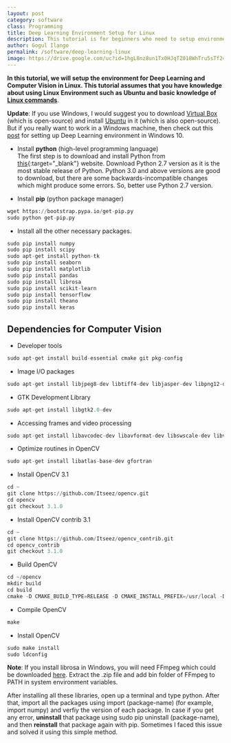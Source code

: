```yaml
---
layout: post
category: software
class: Programming
title: Deep Learning Environment Setup for Linux
description: This tutorial is for beginners who need to setup environment for Deep Learning and Computer Vision in Linux.
author: Gogul Ilango
permalink: /software/deep-learning-linux
image: https://drive.google.com/uc?id=1hgL8nz8un1Tx0HJqTZ018WhTru5sTf24
---
```


<b>In this tutorial, we will setup the environment for Deep Learning and Computer Vision in Linux. This tutorial assumes that you have knowledge about using Linux Environment such as Ubuntu and basic knowledge of <a href="https://gogul09.github.io/hardware/linux-helpers" target="_blank">Linux commands</a></b>.

<div class="note">
<p>
<b>Update</b>: If you use Windows, I would suggest you to download <a href="https://www.virtualbox.org/">Virtual Box</a> (which is open-source) and install <a href="http://releases.ubuntu.com/14.04/">Ubuntu</a> in it (which is also open-source). But if you really want to work in a Windows machine, then check out this <a href="https://gogul09.github.io/software/deep-learning-windows" target="_blank">post</a> for setting up Deep Learning environment in Windows 10.
</p>
</div>

* Install **python** (high-level programming language) <br>
The first step is to download and install Python from [this](https://www.python.org/downloads/){:target="_blank"} website. Download Python 2.7 version as it is the most stable release of Python. Python 3.0 and above versions are good to download, but there are some backwards-incompatible changes which might produce some errors. So, better use Python 2.7 version.

* Install **pip** (python package manager) <br>

```python
wget https://bootstrap.pypa.io/get-pip.py
sudo python get-pip.py
```

* Install all the other necessary packages. <br>

```python
sudo pip install numpy
sudo pip install scipy
sudo apt-get install python-tk
sudo pip install seaborn
sudo pip install matplotlib
sudo pip install pandas
sudo pip install librosa
sudo pip install scikit-learn
sudo pip install tensorflow
sudo pip install theano
sudo pip install keras
```

## Dependencies for Computer Vision

* Developer tools

```python
sudo apt-get install build-essential cmake git pkg-config
```

* Image I/O packages

```python
sudo apt-get install libjpeg8-dev libtiff4-dev libjasper-dev libpng12-dev
```

* GTK Development Library

```python
sudo apt-get install libgtk2.0-dev
```

* Accessing frames and video processing

```python
sudo apt-get install libavcodec-dev libavformat-dev libswscale-dev libv4l-dev
```

* Optimize routines in OpenCV

```python
sudo apt-get install libatlas-base-dev gfortran
```

* Install OpenCV 3.1

```python
cd ~ 
git clone https://github.com/Itseez/opencv.git 
cd opencv 
git checkout 3.1.0 
```

* Install OpenCV contrib 3.1

```python
cd ~
git clone https://github.com/Itseez/opencv_contrib.git
cd opencv_contrib
git checkout 3.1.0
```

* Build OpenCV

```python
cd ~/opencv
mkdir build
cd build
cmake -D CMAKE_BUILD_TYPE=RELEASE -D CMAKE_INSTALL_PREFIX=/usr/local -D INSTALL_C_EXAMPLES=OFF -D INSTALL_PYTHON_EXAMPLES=ON -D OPENCV_EXTRA_MODULES_PATH=~/opencv_contrib/modules -D BUILD_EXAMPLES=ON ..
```

* Compile OpenCV

```python
make
```

* Install OpenCV

```python
sudo make install 
sudo ldconfig
```

<div class="note">
<p><b>Note</b>: If you install librosa in Windows, you will need FFmpeg which could be downloaded <a href="https://ffmpeg.org/" target="_blank">here</a>. Extract the <span class="coding">.zip</span> file and add <span class="coding">bin</span> folder of FFmpeg to <span class="coding">PATH</span> in system environment variables.</p>
</div>

After installing all these libraries, open up a terminal and type <span class="coding">python</span>. After that, import all the packages using <span class="coding">import (package-name)</span> (for example, <span class="coding">import numpy</span>) and verfiy the version of each package. In case if you get any error, **uninstall** that package using <span class="coding">sudo pip uninstall (package-name)</span>, and then **reinstall** that package again with pip. Sometimes I faced this issue and solved it using this simple method.